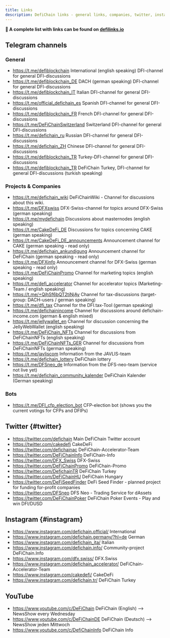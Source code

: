 ```yaml
---
title: Links
description: DefiChain links - general links, companies, twitter, instagram, youtube and more
---
```


**🔗 A complete list with links can be found on [defilinks.io](https://defilinks.io/)**

## Telegram channels

### General

- <https://t.me/defiblockchain> International (english speaking) DFI-channel for general DFI-discussions
- <https://t.me/defiblockchain_DE> DACH (german speaking) DFI-channel for general DFI-discussions
- <https://t.me/defiblockchain_IT> Italian DFI-channel for general DFI-discussions
- <https://t.me/official_defichain_es> Spanish DFI-channel for general DFI-discussions
- <https://t.me/defiblockchain_FR> French DFI-channel for general DFI-discussions
- <https://t.me/DeFiChainSwitzerland> Switzerland DFI-channel for general DFI-discussions
- <https://t.me/defichain_ru> Russian DFI-channel for general DFI-discussions
- <https://t.me/defichain_ZH> Chinese DFI-channel for general DFI-discussions
- <https://t.me/defiblockchain_TR> Turkey-DFI-channel for general DFI-discussions
- <https://t.me/defiblockchain_TR> DeFiChain Turkey, DFI-channel for general DFI-discussions (turkish speaking)

### Projects & Companies

- <https://t.me/defichain_wiki> DeFiChainWiki - Channel for discussions about this wiki.
- <https://t.me/DFXswiss> DFX-Swiss-channel for topics around DFX-Swiss (german speaking)
- <https://t.me/mydefichain> Discussions about masternodes (english speaking)
- <https://t.me/CakeDeFi_DE> Discussions for topics concerning CAKE (german speaking)
- <https://t.me/CakeDeFi_DE_announcements> Announcement channel for CAKE (german speaking - read only)
- <https://t.me/defichain_ankundigung> Announcement channel for DeFiChain (german speaking - read only)
- <https://t.me/DFXinfo> Announcement channel for DFX-Swiss (german speaking - read only)
- <https://t.me/DeFiChainPromo> Channel for marketing topics (english speaking)
- <https://t.me/defi_accelerator> Channel for accelerator topics (Marketing-Team / english speaking)
- <https://t.me/+QjhSf6bQT2tiNjAy> Channel for tax-discussions (target-group: DACH-users / german speaking)
- <https://t.me/dfi_tax> Channel for the DFI.tax-Tool (german speaking)
- <https://t.me/defichainincome> Channel for discussions around defichain-income.com (german & english mixed)
- <https://t.me/jellywallet_en> Channel for discussion concerning the JellyWebWallet (english speaking)
- <https://t.me/DeFiChain_NFTs> Channel for discussions from DeFiChainNFTs (english speaking)
- <https://t.me/DeFiChainNFTs_GER> Channel for discussions from DeFiChainNFTs (german speaking)
- <https://t.me/javliscom> Information from the JAVLIS-team
- <https://t.me/defichain_lottery> DeFiChain lottery
- <https://t.me/DFSneo_de> Information from the DFS-neo-team (service not live yet)
- <https://t.me/defichain_community_kalender> DeFiChain Kalender (German speaking)

### Bots

- <https://t.me/DFI_cfp_election_bot> CFP-election bot (shows you the current votings for CFPs and DFIPs)

## Twitter {#twitter}

- <https://twitter.com/defichain> Main DeFiChain Twitter account
- <https://twitter.com/cakedefi> CakeDeFi
- <https://twitter.com/defichainac> DeFiChain-Accelerator-Team
- <https://twitter.com/DeFiChainInfo> DeFiChain-Info
- <https://twitter.com/DFX_Swiss> DFX-Swiss
- <https://twitter.com/DeFiChainPromo> DeFiChain-Promo
- <https://twitter.com/DefichainTR> DeFiChain Turkey
- <https://twitter.com/DeFiChainHU> DeFiChain Hungary
- <https://twitter.com/DeFiSeedFinder> DeFi Seed Finder - planned project for funding for-profit companies
- <https://twitter.com/DFSneo> DFS Neo - Trading Service for dAssets
- <https://twitter.com/DeFiChainPoker> DeFiChain Poker Events - Play and win DFI/DUSD

## Instagram {#instagram}

- <https://www.instagram.com/defichain.official/> International
- <https://www.instagram.com/defichain.germany/?hl=de> German
- <https://www.instagram.com/defichain_ita/> Italian
- <https://www.instagram.com/defichain.info/> Community-project DeFiChain.Info
- <https://www.instagram.com/dfx.swiss/> DFX.Swiss
- <https://www.instagram.com/defichain_accelerator/> DeFiChain-Accelerator-Team
- <https://www.instagram.com/cakedefi/> CakeDeFi
- <https://www.instagram.com/defichain.tr/> DeFiChain Turkey

## YouTube

- <https://www.youtube.com/c/DeFiChain> DeFiChain (English) --> NewsShow every Wednesday
- <https://www.youtube.com/c/DeFiChainDE> DeFiChain (Deutsch) --> NewsShow jeden Mittwoch
- <https://www.youtube.com/c/DefiChainInfo> DeFiChain Info
